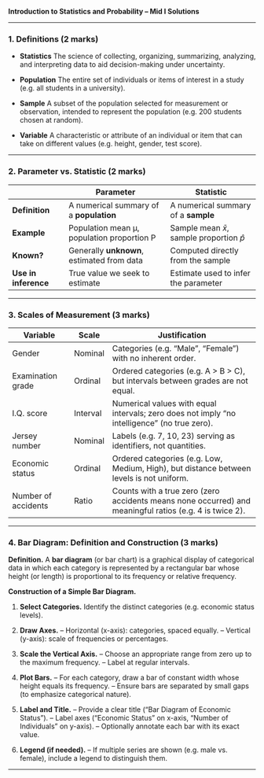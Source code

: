 **Introduction to Statistics and Probability – Mid I Solutions**

---

### 1. Definitions (2 marks)

* **Statistics**
  The science of collecting, organizing, summarizing, analyzing, and interpreting data to aid decision-making under uncertainty.

* **Population**
  The entire set of individuals or items of interest in a study (e.g. all students in a university).

* **Sample**
  A subset of the population selected for measurement or observation, intended to represent the population (e.g. 200 students chosen at random).

* **Variable**
  A characteristic or attribute of an individual or item that can take on different values (e.g. height, gender, test score).

---

### 2. Parameter vs. Statistic (2 marks)

|                      | **Parameter**                              | **Statistic**                                    |
| -------------------- | ------------------------------------------ | ------------------------------------------------ |
| **Definition**       | A numerical summary of a **population**    | A numerical summary of a **sample**              |
| **Example**          | Population mean μ, population proportion P | Sample mean $\bar x$, sample proportion $\hat p$ |
| **Known?**           | Generally **unknown**, estimated from data | Computed directly from the sample                |
| **Use in inference** | True value we seek to estimate             | Estimate used to infer the parameter             |

---

### 3. Scales of Measurement (3 marks)

| **Variable**        | **Scale** | **Justification**                                                                                       |
| ------------------- | --------- | ------------------------------------------------------------------------------------------------------- |
| Gender              | Nominal   | Categories (e.g. “Male”, “Female”) with no inherent order.                                              |
| Examination grade   | Ordinal   | Ordered categories (e.g. A > B > C), but intervals between grades are not equal.                        |
| I.Q. score          | Interval  | Numerical values with equal intervals; zero does not imply “no intelligence” (no true zero).            |
| Jersey number       | Nominal   | Labels (e.g. 7, 10, 23) serving as identifiers, not quantities.                                         |
| Economic status     | Ordinal   | Ordered categories (e.g. Low, Medium, High), but distance between levels is not uniform.                |
| Number of accidents | Ratio     | Counts with a true zero (zero accidents means none occurred) and meaningful ratios (e.g. 4 is twice 2). |

---

### 4. Bar Diagram: Definition and Construction (3 marks)

**Definition.**
A **bar diagram** (or bar chart) is a graphical display of categorical data in which each category is represented by a rectangular bar whose height (or length) is proportional to its frequency or relative frequency.

**Construction of a Simple Bar Diagram.**

1. **Select Categories.**
   Identify the distinct categories (e.g. economic status levels).

2. **Draw Axes.**
   – Horizontal (x-axis): categories, spaced equally.
   – Vertical (y-axis): scale of frequencies or percentages.

3. **Scale the Vertical Axis.**
   – Choose an appropriate range from zero up to the maximum frequency.
   – Label at regular intervals.

4. **Plot Bars.**
   – For each category, draw a bar of constant width whose height equals its frequency.
   – Ensure bars are separated by small gaps (to emphasize categorical nature).

5. **Label and Title.**
   – Provide a clear title (“Bar Diagram of Economic Status”).
   – Label axes (“Economic Status” on x-axis, “Number of Individuals” on y-axis).
   – Optionally annotate each bar with its exact value.

6. **Legend (if needed).**
   – If multiple series are shown (e.g. male vs. female), include a legend to distinguish them.

---
